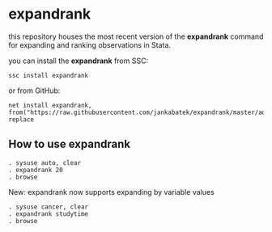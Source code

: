 # expandrank

this repository houses the most recent version of the **expandrank** command for expanding and ranking observations in Stata.  

you can install the **expandrank** from SSC:

    ssc install expandrank

or from GitHub:

    net install expandrank, from("https://raw.githubusercontent.com/jankabatek/expandrank/master/ado/") replace

## How to use expandrank
    . sysuse auto, clear  
    . expandrank 20
    . browse

New: expandrank now supports expanding by variable values

    . sysuse cancer, clear 
    . expandrank studytime
    . browse 
